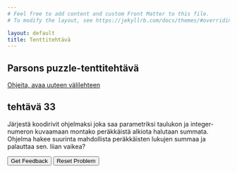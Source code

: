 ```yaml
---
# Feel free to add content and custom Front Matter to this file.
# To modify the layout, see https://jekyllrb.com/docs/themes/#overriding-theme-defaults

layout: default
title: Tenttitehtävä
---
```


## Parsons puzzle-tenttitehtävä 
[Ohjeita, avaa uuteen välilehteen](../ohjeet.md)


## tehtävä 33
Järjestä koodirivit ohjelmaksi joka saa parametriksi taulukon ja integer-numeron kuvaamaan montako peräkkäistä alkiota halutaan summata. Ohjelma hakee suurinta mahdollista peräkkäisten lukujen summaa ja palauttaa sen. 
liian vaikea? 
<div id="P33-sortableTrash" class="sortable-code"></div> 
<div id="P33-sortable" class="sortable-code"></div> 
<div style="clear:both;"></div> 
<p> 
    <input id="P33-feedbackLink" value="Get Feedback" type="button" /> 
    <input id="P33-newInstanceLink" value="Reset Problem" type="button" /> 
</p> 
<script type="text/javascript"> 
(function(){
  var initial = "function array_max_consecutive_sum(nums, k) {\n" +
    "  let result = 0; \\n let temp_sum = 0; \\n \n" +
    "  for (var i = 0; i < k - 1; i++) {\n" +
    "    temp_sum += nums[i];\n" +
    "  }\n" +
    "  for (var i = k - 1; i < nums.length; i++) {\n" +
    "    temp_sum += nums[i];\n" +
    "    if (temp_sum > result) {\n" +
    "      result = temp_sum;\n" +
    "    }\n" +
    "    temp_sum -= nums[i - k + 1];\n" +
    "  }\n" +
    "  return result;\n" +
    "} \\n console.log(array_max_consecutive_sum([1, 2, 3, 14, 5], 2)) \\n ";
  var parsonsPuzzle = new ParsonsWidget({
    "sortableId": "P33-sortable",
    "max_wrong_lines": 10,
    "grader": ParsonsWidget._graders.LineBasedGrader,
    "exec_limit": 2500,
    "can_indent": true,
    "x_indent": 50,
    "lang": "en",
    "trashId": "P33-sortableTrash"
  });
  parsonsPuzzle.init(initial);
  parsonsPuzzle.shuffleLines();
  $("#P33-newInstanceLink").click(function(event){ 
      event.preventDefault(); 
      parsonsPuzzle.shuffleLines(); 
  }); 
  $("#P33-feedbackLink").click(function(event){ 
      event.preventDefault(); 
      parsonsPuzzle.getFeedback(); 
  }); 
})(); 
</script>


